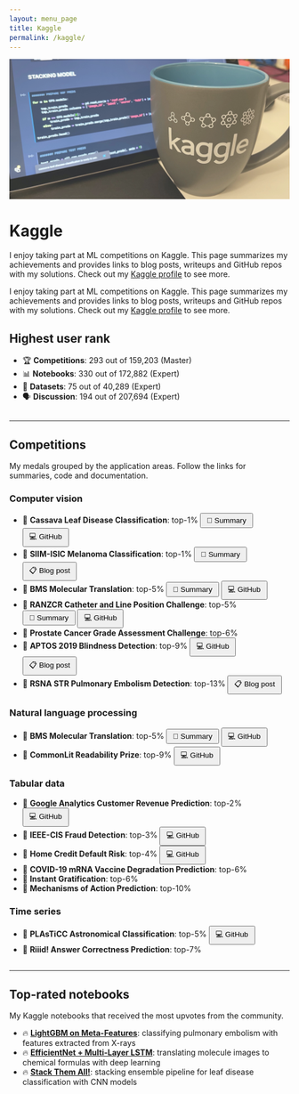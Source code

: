 ```yaml
---
layout: menu_page
title: Kaggle
permalink: /kaggle/
---
```


<meta charset="UTF-8">

<div class="container">
  <div style="width:100%;height:0; padding-top:50%;position:relative;">
    <img src="../images/menu/photo_kaggle.jpg" style="width:100%; opacity:0.8; position:absolute; top:0; left:0">
  </div>  
  <div class="content">
    <h1>Kaggle</h1>
    <p><span class="cover-desc" style="color:var(--page-desc-color)">I enjoy taking part at ML competitions on Kaggle. This page summarizes my achievements and provides links to blog posts, writeups and GitHub repos with my solutions. Check out my <a href="https://www.kaggle.com/kozodoi">Kaggle profile</a> to see more.</span></p>
  </div>
</div>

<p><span class="page-desc">I enjoy taking part at ML competitions on Kaggle. This page summarizes my achievements and provides links to blog posts, writeups and GitHub repos with my solutions. Check out my <a href="https://www.kaggle.com/kozodoi">Kaggle profile</a> to see more.</span></p>


## Highest user rank
- &#127942; **Competitions**: 293 out of 159,203 (Master)
- &#128202; **Notebooks**: 330 out of 172,882 (Expert)
- &#128193; **Datasets**: 75 out of 40,289 (Expert)
- &#128483; **Discussion**: 194 out of 207,694 (Expert)

<hr style="height:1px; visibility:hidden;" />
<hr style="height:1px;border-width:0;color:rgb(50,50,50);background-color:rgb(50,50,50)">



## Competitions

My medals grouped by the application areas. Follow the links for summaries, code and documentation.

### Computer vision

- &#129351; **Cassava Leaf Disease Classification**: top-1% <button class="btn" style="padding-top: 4px; padding-bottom: 4px; padding-left: 10px; padding-right: 10px;" onclick="window.open('https://www.kaggle.com/c/cassava-leaf-disease-classification/discussion/220751)" type="button">&#128214; Summary</button> <button class="btn" style="padding-top: 4px; padding-bottom: 4px; padding-left: 10px; padding-right: 10px;" onclick="window.open('https://github.com/kozodoi/Kaggle_Leaf_Disease_Classification')" type="button">&#128187; GitHub</button>
- &#129351; **SIIM-ISIC Melanoma Classification**: top-1% <button class="btn" style="padding-top: 4px; padding-bottom: 4px; padding-left: 10px; padding-right: 10px;" onclick="window.open('https://www.kaggle.com/c/siim-isic-melanoma-classification/discussion/175624')" type="button">&#128214; Summary</button> <button class="btn" style="padding-top: 4px; padding-bottom: 4px; padding-left: 10px; padding-right: 10px;" onclick="window.open('https://kozodoi.me/python/deep%20learning/computer%20vision/competitions/2020/08/30/pre-training.html')" type="button">&#128203; Blog post</button>
- &#129352; **BMS Molecular Translation**: top-5% <button class="btn" style="padding-top: 4px; padding-bottom: 4px; padding-left: 10px; padding-right: 10px;" onclick="window.open('https://www.kaggle.com/c/bms-molecular-translation/discussion/243845')" type="button">&#128214; Summary</button> <button class="btn" style="padding-top: 4px; padding-bottom: 4px; padding-left: 10px; padding-right: 10px;" onclick="window.open('https://github.com/kozodoi/BMS_Molecular_Translation')" type="button">&#128187; GitHub</button>
- &#129352; **RANZCR Catheter and Line Position Challenge**: top-5% &nbsp;<button class="btn" style="padding-top: 4px; padding-bottom: 4px; padding-left: 10px; padding-right: 10px;" onclick="window.open('https://www.kaggle.com/c/ranzcr-clip-catheter-line-classification/discussion/226664')" type="button">&#128214; Summary</button> <button class="btn" style="padding-top: 4px; padding-bottom: 4px; padding-left: 10px; padding-right: 10px;" onclick="window.open('https://github.com/kozodoi/Kaggle_RANZCR_Challenge')" type="button">&#128187; GitHub</button>
- &#129353; **Prostate Cancer Grade Assessment Challenge**: top-6%
- &#129353; **APTOS 2019 Blindness Detection**: top-9% <button class="btn" style="padding-top: 4px; padding-bottom: 4px; padding-left: 10px; padding-right: 10px;" onclick="window.open('https://github.com/kozodoi/Udacity_Blindness_Detection')" type="button">&#128187; GitHub</button> <button class="btn" style="padding-top: 4px; padding-bottom: 4px; padding-left: 10px; padding-right: 10px;" onclick="window.open('https://kozodoi.me/python/deep%20learning/computer%20vision/competitions/2020/07/11/blindness-detection.html')" type="button">&#128203; Blog post</button>
- &#129353; **RSNA STR Pulmonary Embolism Detection**: top-13% <button class="btn" style="padding-top: 4px; padding-bottom: 4px; padding-left: 10px; padding-right: 10px;" onclick="window.open('https://kozodoi.me/python/deep%20learning/computer%20vision/tutorial/2020/10/30/pytorch-xla-tpu.html')" type="button">&#128203; Blog post</button>


### Natural language processing

- &#129352; **BMS Molecular Translation**: top-5% <button class="btn" style="padding-top: 4px; padding-bottom: 4px; padding-left: 10px; padding-right: 10px;" onclick="window.open('https://www.kaggle.com/c/bms-molecular-translation/discussion/243845')" type="button">&#128214; Summary</button> <button class="btn" style="padding-top: 4px; padding-bottom: 4px; padding-left: 10px; padding-right: 10px;" onclick="window.open('https://github.com/kozodoi/BMS_Molecular_Translation')" type="button">&#128187; GitHub</button>
- &#129353; **CommonLit Readability Prize**: top-9% <button class="btn" style="padding-top: 4px; padding-bottom: 4px; padding-left: 10px; padding-right: 10px;" onclick="window.open('https://github.com/kozodoi/Kaggle_Readability')" type="button">&#128187; GitHub</button>


### Tabular data

- &#129352; **Google Analytics Customer Revenue Prediction**: top-2% <button class="btn" style="padding-top: 4px; padding-bottom: 4px; padding-left: 10px; padding-right: 10px;" onclick="window.open('https://github.com/kozodoi/Kaggle_Google_Analytics')" type="button">&#128187; GitHub</button>
- &#129352; **IEEE-CIS Fraud Detection**: top-3% <button class="btn" style="padding-top: 4px; padding-bottom: 4px; padding-left: 10px; padding-right: 10px;" onclick="window.open('https://github.com/kozodoi/Kaggle_IEEE_Fraud_Detection')" type="button">&#128187; GitHub</button>
- &#129352; **Home Credit Default Risk**: top-4% <button class="btn" style="padding-top: 4px; padding-bottom: 4px; padding-left: 10px; padding-right: 10px;" onclick="window.open('https://github.com/kozodoi/Kaggle_Home_Credit')" type="button">&#128187; GitHub</button>
- &#129353; **COVID-19 mRNA Vaccine Degradation Prediction**: top-6%
- &#129353; **Instant Gratification**: top-6%
- &#129353; **Mechanisms of Action Prediction**: top-10%


### Time series

- &#129352; **PLAsTiCC Astronomical Classification**: top-5% <button class="btn" style="padding-top: 4px; padding-bottom: 4px; padding-left: 10px; padding-right: 10px;" onclick="window.open('https://github.com/kozodoi/Kaggle_Astronomical_Classification')" type="button">&#128187; GitHub</button>
- &#129353; **Riiid! Answer Correctness Prediction**: top-7%



<hr style="height:1px; visibility:hidden;" />
<hr style="height:1px;border-width:0;color:rgb(50,50,50);background-color:rgb(50,50,50)">

## Top-rated notebooks

My Kaggle notebooks that received the most upvotes from the community.

- &#128293; **[LightGBM on Meta-Features](https://www.kaggle.com/kozodoi/lightgbm-on-meta-features)**: classifying pulmonary embolism with features extracted from X-rays
- &#128293; **[EfficientNet + Multi-Layer LSTM](https://www.kaggle.com/kozodoi/efficientnet-multi-layer-lstm-training)**: translating molecule images to chemical formulas with deep learning
- &#128293; **[Stack Them All!](https://www.kaggle.com/kozodoi/14th-place-solution-stack-them-all)**: stacking ensemble pipeline for leaf disease classification with CNN models
